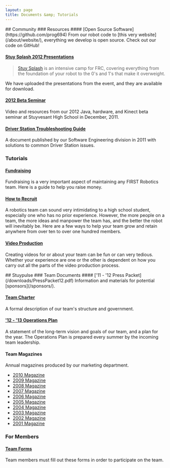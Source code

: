 ```yaml
---
layout: page
title: Documents &amp; Tutorials
---
```

<div markdown="1" class="row">
<div class="span8">
## Community
### Resources
#### [Open Source Software](https://github.com/prog694)
From our robot code to [this very website](/about/website/), everything we develop is open source. Check out our code on GitHub!

#### [Stuy Splash 2012 Presentations](/resources/stuysplash2012/)
> [Stuy Splash](/community/projects/stuysplash/) is an intensive camp for FRC, covering everything from the foundation of your robot to the 0's and 1's that make it overweight.

We have uploaded the presentations from the event, and they are available for download.

#### [2012 Beta Seminar](/resources/2012betaseminar/)
Video and resources from our 2012 Java, hardware, and Kinect beta seminar at Stuyvesant High School in December, 2011.

#### [Driver Station Troubleshooting Guide](/downloads/694%20Troubleshooting%20Guide.docx)
A document published by our Software Engineering division in 2011 with solutions to common Driver Station issues.

### Tutorials
#### [Fundraising](/resources/tutorials/fundraising/)
Fundraising is a very important aspect of maintaining any FIRST Robotics team. Here is a guide to help you raise money.

#### [How to Recruit](/resources/tutorials/recruitment/)
A robotics team can sound very intimidating to a high school student, especially one who has no prior experience. However, the more people on a team, the more ideas and manpower the team has, and the better the robot will inevitably be. Here are a few ways to help your team grow and retain anywhere from over ten to over one hundred members.

#### [Video Production](/resources/tutorials/videoproduction/)
Creating videos for or about your team can be fun or can very tedious. Whether your experience are one or the other is dependent on how you carry out all the parts of the video production process.

</div>
<div class="span4">
## Stuypulse
### Team Documents
#### ['11 - '12 Press Packet](/downloads/PressPacket12.pdf)
Information and materials for potential [sponsors](/sponsors/).

#### [Team Charter](/downloads/StuypulseCharter1213.doc)
A formal description of our team's structure and government.

#### ['12 - '13 Operations Plan](/downloads/2012-2013OpsPlan.pdf)
A statement of the long-term vision and goals of our team, and a plan for the year. The Operations Plan is prepared every summer by the incoming team leadership.

#### Team Magazines
Annual magazines produced by our marketing department.

- [2010 Magazine](/downloads/magazines/10mag.pdf)
- [2009 Magazine](/downloads/magazines/09mag.pdf)
- [2008 Magazine](/downloads/magazines/08mag.pdf)
- [2007 Magazine](/downloads/magazines/07mag.pdf)
- [2006 Magazine](/downloads/magazines/06mag.pdf)
- [2005 Magazine](/downloads/magazines/05mag.pdf)
- [2004 Magazine](/downloads/magazines/04mag.pdf)
- [2003 Magazine](/downloads/magazines/03mag.pdf)
- [2002 Magazine](/downloads/magazines/02mag.pdf)
- [2001 Magazine](/downloads/magazines/01mag.pdf)

### For Members
#### [Team Forms](/resources/forms/)
Team members must fill out these forms in order to participate on the team.
</div>
</div>
